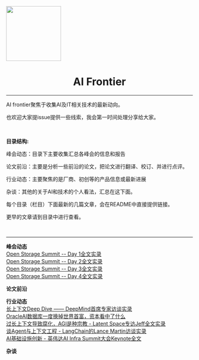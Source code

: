 

<img title="" src="https://wx.qlogo.cn/mmopen/PiajxSqBRaELHnAAaoGVGpPt7VGJZ5XhbvxROC00TVkERMpcQDAkAUoGjLw5TJFJelFVYECvsWujd9RAZabmWicTVY6qHIVesy7rosKYYR7nEYcfyvsZW1AY6rJvl1icdmW/64" alt="" width="148" data-align="center">

# <center>AI Frontier</center>

---

AI frontier聚焦于收集AI及IT相关技术的最新动向。

也欢迎大家提issue提供一些线索，我会第一时间处理分享给大家。



<br>


**目录结构:**



峰会动态：目录下主要收集汇总各峰会的信息和报告

论文前沿：主要是分析一些前沿的论文，把论文进行翻译、校订、并进行点评。

行业动态：主要聚焦的是厂商、初创等的产品信息或最新进展

杂谈：其他的关于AI和技术的个人看法，汇总在这下面。



每个目录（栏目）下面最新的几篇文章，会在README中直接提供链接。

更早的文章请到目录中进行查看。


<br>

---

**峰会动态**
<br>
[Open Storage Summit -- Day 1全文实录](https://mp.weixin.qq.com/s/ehWnY66bLayo9JfhakvqQQ)
<br>
[Open Storage Summit -- Day 2全文实录](https://mp.weixin.qq.com/s/VQ3TIEtjeLU_f35yFu44Qg)
<br>
[Open Storage Summit -- Day 3全文实录](https://mp.weixin.qq.com/s/6SmgrqAxTQG5AmUvJzZ2QQ)
<br>
[Open Storage Summit -- Day 4全文实录](https://mp.weixin.qq.com/s/wEk8LBxKJ1FaKFZSdHVZtA)
<br>

**论文前沿**
<br>

**行业动态**
<br>
[长上下文Deep Dive —— DeepMind首席专家访谈实录](https://mp.weixin.qq.com/s/NOMDbJjgNVCy5S9Esptugw)
<br>
[OracleAI数据库一度换掉世界首富，资本看中了什么](https://mp.weixin.qq.com/s/nflUDRKawNDCJ5j0w_0aFQ)
<br>
[过长上下文导致腐化，AGI是种宗教 - Latent Space专访Jeff全文实录](https://mp.weixin.qq.com/s/ozuLdXHT1TeiSvcKCfUG2w)
<br>
[谈Agent与上下文工程 - LangChain的Lance Martin访谈实录](https://mp.weixin.qq.com/s/eLaE63XXPSKOVCDatOwg8g)
<br>
[AI基础设施创新 - 英伟达AI Infra Summit大会Keynote全文]([https://mp.weixin.qq.com/s/jic2JvERQIs3EAR3Ra7STA])
<br>


**杂谈**
<br>



